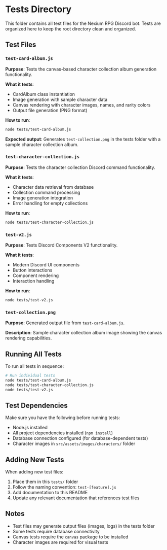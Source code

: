 # Tests Directory

This folder contains all test files for the Nexium RPG Discord bot. Tests are organized here to keep the root directory clean and organized.

## Test Files

### `test-card-album.js`

**Purpose**: Tests the canvas-based character collection album generation functionality.

**What it tests**:

- CardAlbum class instantiation
- Image generation with sample character data
- Canvas rendering with character images, names, and rarity colors
- Output file generation (PNG format)

**How to run**:

```bash
node tests/test-card-album.js
```

**Expected output**: Generates `test-collection.png` in the tests folder with a sample character collection album.

### `test-character-collection.js`

**Purpose**: Tests the character collection Discord command functionality.

**What it tests**:

- Character data retrieval from database
- Collection command processing
- Image generation integration
- Error handling for empty collections

**How to run**:

```bash
node tests/test-character-collection.js
```

### `test-v2.js`

**Purpose**: Tests Discord Components V2 functionality.

**What it tests**:

- Modern Discord UI components
- Button interactions
- Component rendering
- Interaction handling

**How to run**:

```bash
node tests/test-v2.js
```

### `test-collection.png`

**Purpose**: Generated output file from `test-card-album.js`.

**Description**: Sample character collection album image showing the canvas rendering capabilities.

## Running All Tests

To run all tests in sequence:

```bash
# Run individual tests
node tests/test-card-album.js
node tests/test-character-collection.js
node tests/test-v2.js
```

## Test Dependencies

Make sure you have the following before running tests:

- Node.js installed
- All project dependencies installed (`npm install`)
- Database connection configured (for database-dependent tests)
- Character images in `src/assets/images/characters/` folder

## Adding New Tests

When adding new test files:

1. Place them in this `tests/` folder
2. Follow the naming convention: `test-[feature].js`
3. Add documentation to this README
4. Update any relevant documentation that references test files

## Notes

- Test files may generate output files (images, logs) in the tests folder
- Some tests require database connectivity
- Canvas tests require the `canvas` package to be installed
- Character images are required for visual tests
